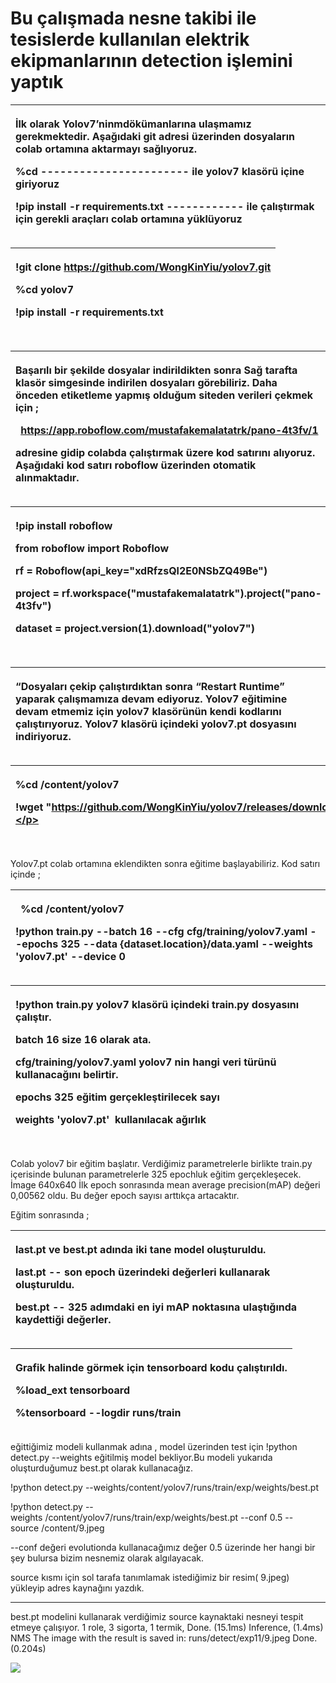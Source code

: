 # Bu çalışmada nesne takibi ile tesislerde kullanılan elektrik ekipmanlarının detection işlemini yaptık

|<p>İlk olarak Yolov7’ninmdökümanlarına ulaşmamız gerekmektedir. Aşağıdaki git adresi üzerinden dosyaların colab ortamına aktarmayı sağlıyoruz. </p><p></p><p>%cd                                 ----------------------- ile yolov7 klasörü içine giriyoruz</p><p>!pip install -r requirements.txt ------------ ile çalıştırmak için gerekli araçları colab ortamına yüklüyoruz</p><p></p>|
| :- |

|<p>!git clone https://github.com/WongKinYiu/yolov7.git</p><p>%cd yolov7</p><p>!pip install -r requirements.txt</p>|
| :- |

||
| :- |



|<p>Başarılı bir şekilde dosyalar indirildikten sonra Sağ tarafta klasör simgesinde indirilen dosyaları görebiliriz. Daha önceden etiketleme yapmış olduğum siteden verileri çekmek için ;</p><p>` `<https://app.roboflow.com/mustafakemalatatrk/pano-4t3fv/1></p><p>adresine gidip colabda çalıştırmak üzere kod satırını alıyoruz. Aşağıdaki kod satırı roboflow üzerinden otomatik alınmaktadır.</p><p></p>|
| :- |

|<p>!pip install roboflow</p><p></p><p>from roboflow import Roboflow</p><p>rf = Roboflow(api\_key="xdRfzsQl2E0NSbZQ49Be")</p><p>project = rf.workspace("mustafakemalatatrk").project("pano-4t3fv")</p><p>dataset = project.version(1).download("yolov7")</p>|
| :- |

||
| :- |



|<p>“Dosyaları çekip çalıştırdıktan sonra “Restart Runtime” yaparak çalışmamıza devam ediyoruz. Yolov7 eğitimine devam etmemiz için yolov7 klasörünün kendi kodlarını çalıştırıyoruz. Yolov7 klasörü içindeki yolov7.pt dosyasını indiriyoruz.</p><p></p>|
| :- |

|<p>%cd /content/yolov7</p><p>!wget "https://github.com/WongKinYiu/yolov7/releases/download/v0.1/yolov7.pt"</p>|
| :- |

||
| :- |





Yolov7.pt colab ortamına eklendikten sonra eğitime başlayabiliriz. Kod satırı içinde ;

|<p>` `%cd /content/yolov7</p><p>!python train.py --batch 16 --cfg cfg/training/yolov7.yaml --epochs 325 --data {dataset.location}/data.yaml --weights 'yolov7.pt' --device 0</p><p></p>|
| :- |

|<p>!python train.py                                    yolov7 klasörü içindeki train.py dosyasını çalıştır.             </p><p>batch 16                                                 size 16 olarak ata.</p><p>cfg/training/yolov7.yaml                    yolov7 nin hangi veri türünü kullanacağını belirtir.</p><p>epochs  325                                           eğitim gerçekleştirilecek sayı</p><p>weights 'yolov7.pt'                               kullanılacak ağırlık</p>|
| :- |

||
| :- |

Colab yolov7 bir eğitim başlatır. Verdiğimiz parametrelerle birlikte train.py içerisinde bulunan parametrelerle 325 epochluk eğitim gerçekleşecek. İmage 640x640 İlk epoch sonrasında mean average precision(mAP) değeri 0,00562 oldu. Bu değer epoch sayısı arttıkça artacaktır.

Eğitim sonrasında ;

|<p>last.pt ve best.pt adında iki tane model oluşturuldu.</p><p>last.pt   --       son epoch üzerindeki değerleri kullanarak oluşturuldu. </p><p>best.pt --       325 adımdaki en iyi mAP noktasına ulaştığında kaydettiği değerler.</p>|
| :- |



|<p>Grafik halinde görmek için tensorboard kodu çalıştırıldı.</p><p>%load\_ext tensorboard</p><p>%tensorboard --logdir runs/train</p>|
| :- |

eğittiğimiz modeli kullanmak adına , model üzerinden test için !python detect.py --weights eğitilmiş model bekliyor.Bu modeli yukarıda oluşturduğumuz best.pt olarak kullanacağız.

!python detect.py --weights/content/yolov7/runs/train/exp/weights/best.pt

!python detect.py --weights /content/yolov7/runs/train/exp/weights/best.pt --conf 0.5 --source /content/9.jpeg

--conf değeri evolutionda kullanacağımız değer 0.5 üzerinde her hangi bir şey bulursa bizim nesnemiz olarak algılayacak.

source kısmı için sol tarafa tanımlamak istediğimiz bir resim( 9.jpeg) yükleyip adres kaynağını yazdık.

-----
best.pt modelini kullanarak verdiğimiz source kaynaktaki nesneyi tespit etmeye çalışıyor. 1 role, 3 sigorta, 1 termik, Done. (15.1ms) Inference, (1.4ms) NMS The image with the result is saved in: runs/detect/exp11/9.jpeg Done. (0.204s)

![](Aspose.Words.3ae9d2ae-1da9-4ca2-9bec-b3087eb2ed00.001.png)


